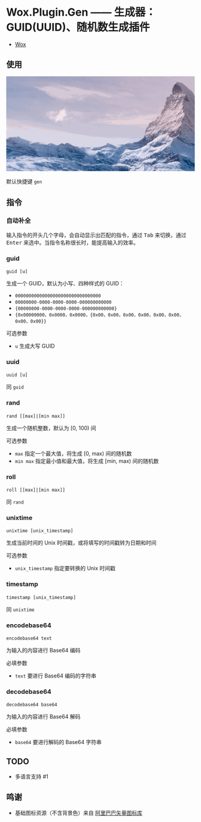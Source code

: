 # Wox.Plugin.Gen —— 生成器： GUID(UUID)、随机数生成插件

- [Wox](https://github.com/Wox-launcher/Wox)

## 使用

![sample](./resources/sample.gif)

默认快捷键 `gen`

## 指令

### 自动补全
输入指令的开头几个字母，会自动显示出匹配的指令，通过 <kbd>Tab</kbd> 来切换，通过 <kbd>Enter</kbd> 来选中。当指令名称很长时，能提高输入的效率。

### guid
```
guid [u]
```

生成一个 GUID，默认为小写、四种样式的 GUID：
- `00000000000000000000000000000000`
- `00000000-0000-0000-0000-000000000000`
- `{00000000-0000-0000-0000-000000000000}`
- `{0x00000000，0x0000，0x0000，{0x00，0x00，0x00，0x00，0x00，0x00，0x00，0x00}}`

可选参数
- `u` 生成大写 GUID

### uuid
```
uuid [u]
```

同 `guid`

### rand
```
rand [[max]|[min max]]
```

生成一个随机整数，默认为 [0, 100) 间

可选参数
- `max` 指定一个最大值，将生成 [0, max) 间的随机数
- `min max` 指定最小值和最大值，将生成 [min, max) 间的随机数

### roll
```
roll [[max]|[min max]]
```

同 `rand`

### unixtime
```
unixtime [unix_timestamp]
```

生成当前时间的 Unix 时间戳，或将填写的时间戳转为日期和时间

可选参数
- `unix_timestamp` 指定要转换的 Unix 时间戳

### timestamp
```
timestamp [unix_timestamp]
```

同 `unixtime`

### encodebase64
```
encodebase64 text
```

为输入的内容进行 Base64 编码

必填参数
- `text` 要进行 Base64 编码的字符串

### decodebase64
```
decodebase64 base64
```

为输入的内容进行 Base64 解码

必填参数
- `base64` 要进行解码的 Base64 字符串

## TODO
- 多语言支持 #1

## 鸣谢
- 基础图标资源（不含背景色）来自 [阿里巴巴矢量图标库](https://www.iconfont.cn/)